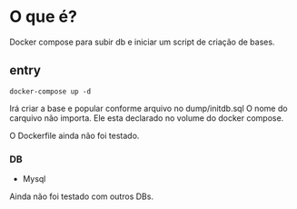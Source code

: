 # O que é?
Docker compose para subir db e iniciar um script de criação de bases.

## entry

`docker-compose up -d`

Irá criar a base e popular conforme arquivo no dump/initdb.sql
O nome do carquivo não importa. Ele esta declarado no volume do docker compose.

O Dockerfile ainda não foi testado.

### DB 

 - Mysql
 
 Ainda não foi testado com outros DBs.
